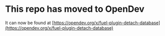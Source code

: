 # This repo has moved to OpenDev

It can now be found at [https://opendev.org/x/fuel-plugin-detach-database](https://opendev.org/x/fuel-plugin-detach-database)
